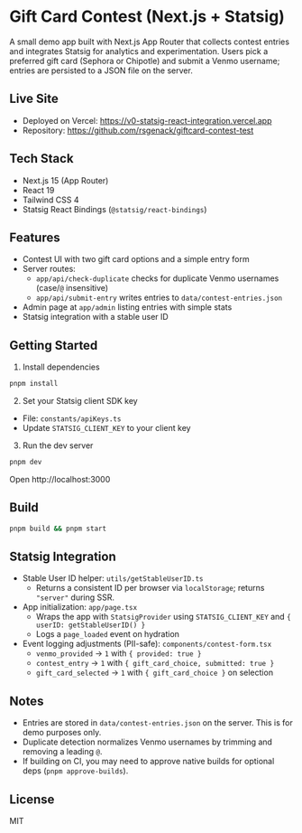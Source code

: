 # Gift Card Contest (Next.js + Statsig)

A small demo app built with Next.js App Router that collects contest entries and integrates Statsig for analytics and experimentation. Users pick a preferred gift card (Sephora or Chipotle) and submit a Venmo username; entries are persisted to a JSON file on the server.

## Live Site

- Deployed on Vercel: https://v0-statsig-react-integration.vercel.app
- Repository: https://github.com/rsgenack/giftcard-contest-test

## Tech Stack

- Next.js 15 (App Router)
- React 19
- Tailwind CSS 4
- Statsig React Bindings (`@statsig/react-bindings`)

## Features

- Contest UI with two gift card options and a simple entry form
- Server routes:
  - `app/api/check-duplicate` checks for duplicate Venmo usernames (case/`@` insensitive)
  - `app/api/submit-entry` writes entries to `data/contest-entries.json`
- Admin page at `app/admin` listing entries with simple stats
- Statsig integration with a stable user ID

## Getting Started

1) Install dependencies

```bash
pnpm install
```

2) Set your Statsig client SDK key

- File: `constants/apiKeys.ts`
- Update `STATSIG_CLIENT_KEY` to your client key

3) Run the dev server

```bash
pnpm dev
```

Open http://localhost:3000

## Build

```bash
pnpm build && pnpm start
```

## Statsig Integration

- Stable User ID helper: `utils/getStableUserID.ts`
  - Returns a consistent ID per browser via `localStorage`; returns `"server"` during SSR.
- App initialization: `app/page.tsx`
  - Wraps the app with `StatsigProvider` using `STATSIG_CLIENT_KEY` and `{ userID: getStableUserID() }`
  - Logs a `page_loaded` event on hydration
- Event logging adjustments (PII-safe): `components/contest-form.tsx`
  - `venmo_provided` → `1` with `{ provided: true }`
  - `contest_entry` → `1` with `{ gift_card_choice, submitted: true }`
  - `gift_card_selected` → `1` with `{ gift_card_choice }` on selection

## Notes

- Entries are stored in `data/contest-entries.json` on the server. This is for demo purposes only.
- Duplicate detection normalizes Venmo usernames by trimming and removing a leading `@`.
- If building on CI, you may need to approve native builds for optional deps (`pnpm approve-builds`).

## License

MIT
